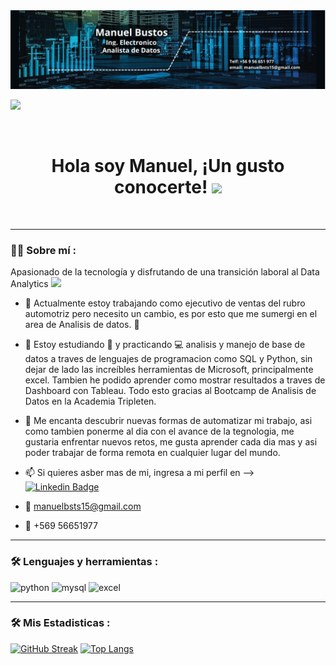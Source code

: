 <div id="header" align="center">
  <img decoding="async" src="https://github.com/manuelbsts15/manuelbsts15/blob/032ac424181aba44868a7d8cad300ec60aff4d9b/banner.png" width="800"/>
  </div>

[![](https://img.shields.io/badge/LinkedIn-0077B5?style=for-the-badge&logo=linkedin&logoColor=white)](https://www.linkedin.com/in/manuel-bustos-ingelect-datanalist/)
  <div id="badges" align="center">

  <img decoding="async" src="https://visitor-badge-reloaded.herokuapp.com/badge?page_id=manuelbsts15&color=00cf00" alt=""/>
<h1>
  Hola soy Manuel, ¡Un gusto conocerte!
  <img decoding="async" src="https://media.giphy.com/media/hvRJCLFzcasrR4ia7z/giphy.gif" width="30px"/>
</h1>
  
<a target="_blank" rel="noopener noreferrer nofollow" href="https://camo.githubusercontent.com/5c2e7b056861a536bd4a8605784721819986de8939322628da445de9a4db2094/68747470733a2f2f6b6f6d617265762e636f6d2f67687076632f3f757365726e616d653d4a6f72674361636572657326636f6c6f723d626c756576696f6c6574267374796c653d666c61742d737175617265"><img src="https://camo.githubusercontent.com/5c2e7b056861a536bd4a8605784721819986de8939322628da445de9a4db2094/68747470733a2f2f6b6f6d617265762e636f6d2f67687076632f3f757365726e616d653d4a6f72674361636572657326636f6c6f723d626c756576696f6c6574267374796c653d666c61742d737175617265" alt="" data-canonical-src="https://komarev.com/ghpvc/?username=manuelbsts15 s&amp;color=blueviolet&amp;style=flat-square" style="max-width: 100%;"></a>

---
 <div id="header" align="left">
   
### :man_technologist: Sobre mí :

Apasionado de la tecnología y disfrutando de una transición laboral al Data Analytics <img decoding="async" src="https://media.giphy.com/media/WUlplcMpOCEmTGBtBW/giphy.gif" width="30">

* :telescope: Actualmente estoy trabajando como ejecutivo de ventas del rubro automotriz pero necesito un cambio, es por esto que me sumergi en el area de Analisis de datos. :muscle:

* :seedling: Estoy estudiando :blue_book: y practicando :computer: analisis y manejo de base de datos a traves de lenguajes de programacion como SQL y Python, sin dejar de lado las increíbles herramientas de Microsoft, principalmente excel. Tambien he podido aprender como mostrar resultados a traves de Dashboard con Tableau. Todo esto gracias al Bootcamp de Analisis de Datos en la Academia Tripleten.

* :heartbeat: Me encanta descubrir nuevas formas de automatizar mi trabajo, asi como tambien ponerme al dia con el avance de la tegnologia, me gustaria enfrentar nuevos retos, me gusta aprender cada dia mas y asi poder trabajar de forma remota en cualquier lugar del mundo.

* :mailbox: Si quieres asber mas de mi, ingresa a mi perfil en --> [![Linkedin Badge](https://img.shields.io/badge/-Manuel-blue?style=flat&logo=Linkedin&logoColor=white)](https://www.linkedin.com/in/manuel-bustos-ingelect-datanalist/)

* 📧 <a href="mailto:manuelbsts15@gmail.com">manuelbsts15@gmail.com</a>

* 📱 +569 56651977 </p>

---

### :hammer_and_wrench: Lenguajes y herramientas :

<div id="header" align="left">
    <img decoding="async" src="https://img.shields.io/badge/Python-3776AB?style=for-the-badge&logo=python&logoColor=white" alt="python"/>
  </a>
    <img decoding="async" src="https://img.shields.io/badge/MySQL-6DB33F?style=for-the-badge&logo=mysql&logoColor=white" alt="mysql"/>
  </a>
 <img decoding="async" src="https://img.shields.io/badge/Microsoft_Excel-217346?style=for-the-badge&logo=microsoft-excel&logoColor=white" alt="excel"/>
  
  </a>
  
---

### :hammer_and_wrench: Mis Estadisticas :
</div>

[![GitHub Streak](http://github-readme-streak-stats.herokuapp.com?user=manuelbsts15&theme=dark&background=000000)](https://git.io/streak-stats)
[![Top Langs](https://github-readme-stats.vercel.app/api/top-langs/?username=manuelbsts15&layout=compact&theme=vision-friendly-dark)](https://github.com/anuraghazra/github-readme-stats)
  <!--
**manuelbsts15/manuelbsts15** is a ✨ _special_ ✨ repository because its `README.md` (this file) appears on your GitHub profile.

Here are some ideas to get you started:

- 🔭 I’m currently working on ...
- 🌱 I’m currently learning ...
- 👯 I’m looking to collaborate on ...
- 🤔 I’m looking for help with ...
- 💬 Ask me about ...
- 📫 How to reach me: ...
- 😄 Pronouns: ...
- ⚡ Fun fact: ...
-->
